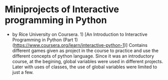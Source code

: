 # Miniprojects of Interactive programming in Python
* by Rice University on Coursera. 1) [An Introduction to Interactive Programming in Python (Part 1)(https://www.coursera.org/learn/interactive-python-1)] 
Contains different games given as project in the course to practice and use the different concepts of python language. Since it was an introductory course, at the begining, global variables were used in different projects. Later with uses of classes, the use of global variables were limited to just a few.
